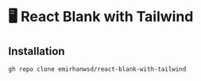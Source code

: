 # 🖥️ React Blank with Tailwind

## Installation

```shell
gh repo clone emirhanwsd/react-blank-with-tailwind
```